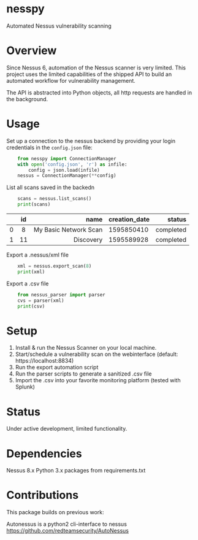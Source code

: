 # nesspy
Automated Nessus vulnerability scanning

# Overview
Since Nessus 6, automation of the Nessus scanner is very limited.
This project uses the limited capabilities of the shipped API to build an automated workflow for vulnerability management.

The API is abstracted into Python objects, all http requests are handled in the background.

# Usage
Set up a connection to the nessus backend by providing your login credentials in the `config.json` file:
``` python
    from nesspy import ConnectionManager
    with open('config.json', 'r') as infile:
        config = json.load(infile)
    nessus = ConnectionManager(**config)
```
List all scans saved in the backedn
``` python
    scans = nessus.list_scans()
    print(scans)
```    
|    | id |                  name | creation_date |    status
| -- |:--:| ---------------------:| ------------- | --------:
| 0  |  8 | My Basic Network Scan |    1595850410 | completed
| 1  | 11 |             Discovery |    1595589928 | completed

Export a .nessus/xml file
``` python
    xml = nessus.export_scan(8)
    print(xml)
```

Export a .csv file
``` python
    from nessus_parser import parser
    cvs = parser(xml)
    print(csv)
```

# Setup
1. Install & run the Nessus Scanner on your local machine.
2. Start/schedule a vulnerability scan on the webinterface (default: https://localhost:8834)
3. Run the export automation script
4. Run the parser scripts to generate a sanitized .csv file
5. Import the .csv into your favorite monitoring platform (tested with Splunk)

# Status
Under active development, limited functionality.

# Dependencies
Nessus 8.x
Python 3.x
packages from requirements.txt

# Contributions
This package builds on previous work:

Autonessus is a python2 cli-interface to nessus
https://github.com/redteamsecurity/AutoNessus
